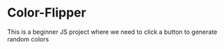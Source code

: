 # Color-Flipper
This is a beginner JS project where we need to click a button to generate random colors
